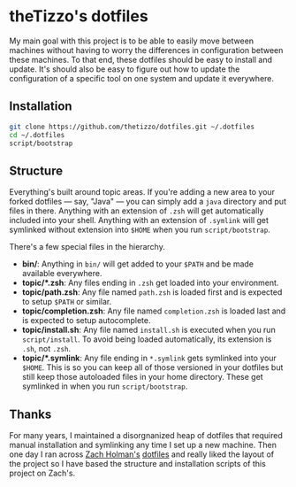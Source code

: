 # theTizzo's dotfiles

My main goal with this project is to be able to easily move between machines without having to worry the differences in configuration
between these machines. To that end, these dotfiles should be easy to install and update.  It's should also be easy to figure out how
to update the configuration of a specific tool on one system and update it everywhere.

## Installation
```bash
git clone https://github.com/thetizzo/dotfiles.git ~/.dotfiles
cd ~/.dotfiles
script/bootstrap
```

## Structure

Everything's built around topic areas. If you're adding a new area to your
forked dotfiles — say, "Java" — you can simply add a `java` directory and put
files in there. Anything with an extension of `.zsh` will get automatically
included into your shell. Anything with an extension of `.symlink` will get
symlinked without extension into `$HOME` when you run `script/bootstrap`.

There's a few special files in the hierarchy.

- **bin/**: Anything in `bin/` will get added to your `$PATH` and be made
  available everywhere.
- **topic/\*.zsh**: Any files ending in `.zsh` get loaded into your
  environment.
- **topic/path.zsh**: Any file named `path.zsh` is loaded first and is
  expected to setup `$PATH` or similar.
- **topic/completion.zsh**: Any file named `completion.zsh` is loaded
  last and is expected to setup autocomplete.
- **topic/install.sh**: Any file named `install.sh` is executed when you run `script/install`. To avoid being loaded automatically, its extension is `.sh`, not `.zsh`.
- **topic/\*.symlink**: Any file ending in `*.symlink` gets symlinked into
  your `$HOME`. This is so you can keep all of those versioned in your dotfiles
  but still keep those autoloaded files in your home directory. These get
  symlinked in when you run `script/bootstrap`.

## Thanks

For many years, I maintained a disorgnanized heap of dotfiles that required manual installation and symlinking any time I
set up a new machine.  Then one day I ran across [Zach Holman's](https://github.com/holman) [dotfiles](https://github.com/holman/dotfiles)
and really liked the layout of the project so I have based the structure and installation scripts of this project on Zach's.